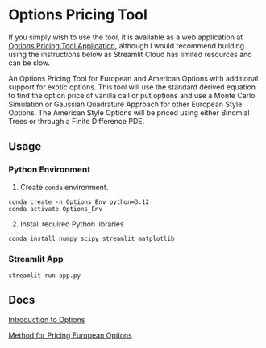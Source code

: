 # Options Pricing Tool
If you simply wish to use the tool, it is available as a web application at [Options Pricing Tool Application](https://dk-options-pricing-tool.streamlit.app/?), although I would recommend building using the instructions below as Streamlit Cloud has limited resources and can be slow.

An Options Pricing Tool for European and American Options with additional support for exotic options. This tool will use the standard derived equation to find the option price of vanilla call or put options and use a Monte Carlo Simulation or Gaussian Quadrature Approach for other European Style Options. The American Style Options will be priced using either Binomial Trees or through a Finite Difference PDE. 

## Usage 
### Python Environment 
1. Create `conda` environment. 
```shell
conda create -n Options_Env python=3.12
conda activate Options_Env
```

2. Install required Python libraries 
```shell
conda install numpy scipy streamlit matplotlib
```

### Streamlit App 
```shell
streamlit run app.py
```

## Docs 
[Introduction to Options](docs/Options.md)

[Method for Pricing European Options](docs/Gauss-Hermite.md)

